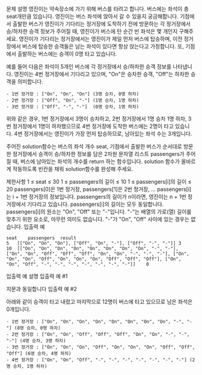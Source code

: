문제 설명
영진이는 약속장소에 가기 위해 버스를 타려고 합니다. 버스에는 좌석이 총 seat개만큼 있습니다. 영진이는 버스 좌석에 앉아서 갈 수 있을지 궁금해합니다. 기점에서 출발한 버스가 영진이가 기다리는 정거장에 도착하기 전에 방문하는 각 정거장에서 승/하차한 승객 정보가 주어질 때, 영진이가 버스에 탄 순간 빈 좌석은 몇 개인지 구해주세요. 영진이가 기다리는 정거장에서는 영진이가 제일 먼저 버스에 탑승하며, 이전 정거장에서 버스에 탑승한 승객들은 남는 좌석이 있다면 항상 앉는다고 가정합니다. 또, 기점에서 출발하는 버스에는 승객이 0명 타고 있습니다.

예를 들어 다음은 좌석이 5개인 버스에 각 정거장에서 승/하차한 승객 정보를 나타냅니다. 영진이는 4번 정거장에서 기다리고 있으며, "On"은 승차한 승객, "Off"는 하차한 승객을 의미합니다.
```
- 1번 정거장 : ["On", "On", "On"] (3명 승차, 0명 하차)
- 2번 정거장 : ["Off", "On", "-"] (1명 승차, 1명 하차)
- 3번 정거장 : ["Off", "-", "-"]  (0명 승차, 1명 하차)
```
위와 같은 경우, 1번 정거장에서 3명이 승차하고, 2번 정거장에서 1명 승차 1명 하차, 3번 정거장에서 1명이 하차했으므로 4번 정거장에 도착한 버스에는 2명이 타고 있습니다. 4번 정거장에서는 영진이가 가장 먼저 탑승하므로, 남아있는 좌석 수는 3개입니다.

주어진 solution함수는 버스의 좌석 개수 seat, 기점에서 출발한 버스가 순서대로 방문한 정거장에서 승객이 승/하차한 정보를 담은 2차원 문자열 리스트 passengers가 주어질 때, 버스에 남아있는 좌석의 개수를 return 하는 함수입니다. solution 함수가 올바르게 작동하도록 빈칸을 채워 solution함수를 완성해 주세요.

제한사항
1 ≤ seat ≤ 30
1 ≤ passengers의 길이 ≤ 10
1 ≤ passengers[i]의 길이 ≤ 20
passengers[0]은 1번 정거장, passengers[1]은 2번 정거장, … passengers[i]는 i + 1번 정거장의 정보입니다.
passengers의 길이가 n이라면, 영진이는 n + 1번 정거장에서 기다리고 있습니다.
passengers[i]의 길이는 모두 동일합니다.
passengers[i]의 원소는 "On", "Off" 또는 "-"입니다.
"-"는 배열의 가로(열) 길이를 맞추기 위한 요소로, 아무런 의미도 없습니다.
"-"가 "On", "Off" 사이에 있는 경우는 없습니다.
입출력 예
```
seat	passengers	result
5	[["On", "On", "On"], ["Off", "On", "-"], ["Off", "-", "-"]]	3
10	[["On", "On", "On", "On", "On", "On", "On", "On", "-", "-"], ["On", "On", "Off", "Off", "Off", "On", "On", "-", "-", "-"], ["On", "On", "On", "Off", "On", "On", "On", "Off", "Off", "Off"], ["On", "On", "Off", "-", "-", "-", "-", "-", "-", "-"]]	0
```
입출력 예 설명
입출력 예 #1

지문과 동일합니다
입출력 예 #2

아래와 같이 승객이 타고 내렸고 마지막으로 12명이 버스에 타고 있으므로 남은 좌석은 0개입니다.
```
- 1번 정거장 : ["On", "On", "On", "On", "On", "On", "On", "On", "-", "-"] (8명 승차, 0명 하차)
- 2번 정거장 : ["On", "On", "Off", "Off", "Off", "On", "On", "-", "-", "-"] (4명 승차, 3명 하차)
- 3번 정거장 : ["On", "On", "On", "Off", "On", "On", "On", "Off", "Off", "Off"] (6명 승차, 4명 하차)
- 4번 정거장 : ["On", "On", "Off", "-", "-", "-", "-", "-", "-", "-"] (2명 승차, 1명 하차)
```
